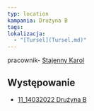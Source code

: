 ```yaml
---
typ: location
kampania: Drużyna B
tags: 
lokalizacja:
  - "[Tursel](Tursel.md)"
---
```


pracownik- [Stajenny Karol](../NPC/Stajenny%20Karol.md)
## Występowanie
- [11_14032022 Drużyna B](../sesje/11_14032022%20Dru%C5%BCyna%20B.md)
